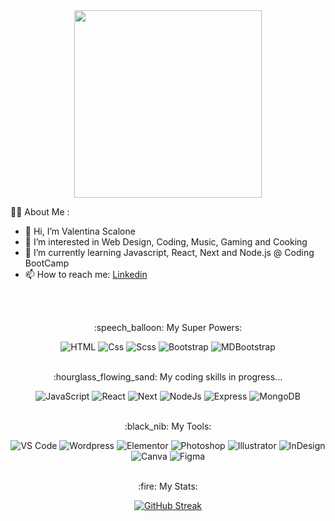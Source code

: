 <div id="header" align="center">
  <img src="https://media.giphy.com/media/v1.Y2lkPTc5MGI3NjExYjYyeTAyazQ2MHJreThuODJoMWh0bTYwZmpzaDN5aXc0emtqaTZ0MiZlcD12MV9pbnRlcm5hbF9naWZfYnlfaWQmY3Q9cw/3kPDmoWdBpQPNhCnUG/giphy.gif" width="300" />
</div>

:woman_technologist: About Me :

- 👋 Hi, I’m Valentina Scalone
- 👀 I’m interested in Web Design, Coding, Music, Gaming and Cooking
- 🌱 I’m currently learning Javascript, React, Next and Node.js @ Coding BootCamp
- 📫 How to reach me: <a href="https://www.linkedin.com/in/valentina-scalone-73148090/" title="Linkedin">Linkedin</a> 

<br />
<br />

<div id="badges" align="center">
  <p>:speech_balloon: My Super Powers:</p>
  <img alt="HTML" src="https://img.shields.io/badge/HTML5-E34F26?logo=html5&logoColor=white&style=for-the-badge" />
  <img alt="Css" src="https://img.shields.io/badge/CSS3-1572B6?logo=css3&logoColor=white&style=for-the-badge" />  
  <img alt="Scss" src="https://img.shields.io/badge/SASS-c76494?logo=css3&logoColor=white&style=for-the-badge" />  
  <img alt="Bootstrap" src="https://img.shields.io/badge/Bootstrap-7952B3?logo=bootstrap&logoColor=white&style=for-the-badge" />
  <img alt="MDBootstrap" src="https://img.shields.io/badge/MDBootstrap-e3ebf7?logo=bootstrap&logoColor=white&style=for-the-badge" />
</div>

<br />

<div id="badges-progress" align="center">
   <p>:hourglass_flowing_sand: My coding skills in progress...</p>
   <img alt="JavaScript" src="https://img.shields.io/badge/JavaScript-F7DF1E?logo=javascript&logoColor=white&style=for-the-badge" />
   <img alt="React" src="https://img.shields.io/badge/React.js-61DAFB?logo=react&logoColor=white&style=for-the-badge" />
   <img alt="Next" src="https://img.shields.io/badge/Next.js-000000?logo=react&logoColor=white&style=for-the-badge" />
   <img alt="NodeJs" src="https://img.shields.io/badge/Node.js-339933?logo=node.js&logoColor=white&style=for-the-badge" />
   <img alt="Express" src="https://img.shields.io/badge/Express.js-cccccc?logo=express.js&logoColor=white&style=for-the-badge" />
  <img alt="MongoDB" src="https://img.shields.io/badge/MongoDB-00ED64?logo=MongoDB&logoColor=white&style=for-the-badge" />
 </div>

 <br />

<div id="badges" align="center">
  <p>:black_nib: My Tools:</p>
  <img alt="VS Code" src="https://img.shields.io/badge/VS Code-31a8ff?logo=visualstudiocode&logoColor=white&style=for-the-badge" />
  <img alt="Wordpress" src="https://img.shields.io/badge/WordPress-21759B?logo=wordpress&logoColor=white&style=for-the-badge" />
  <img alt="Elementor" src="https://img.shields.io/badge/Elementor-92003B?logo=elementor&logoColor=white&style=for-the-badge" />
  <img alt="Photoshop" src="https://img.shields.io/badge/Photoshop-31a8ff?logo=adobephotoshop&logoColor=white&style=for-the-badge" />
  <img alt="Illustrator" src="https://img.shields.io/badge/Illustrator-ff9a00?logo=adobeillustrator&logoColor=white&style=for-the-badge" />
  <img alt="InDesign" src="https://img.shields.io/badge/InDesign-ff3366?logo=adobeindesign&logoColor=white&style=for-the-badge" />
  <img alt="Canva" src="https://img.shields.io/badge/Canva-00c4cc?logo=canva&logoColor=white&style=for-the-badge" />
  <img alt="Figma" src="https://img.shields.io/badge/Figma-f24e1e?logo=figma&logoColor=white&style=for-the-badge" />
  
</div>


<br />

<div id="Stats" align="center">
  <p>:fire: My Stats:</p>
 <a href="https://git.io/streak-stats"><img src="http://github-readme-streak-stats.herokuapp.com?user=ValScal&theme=shades-of-purple" alt="GitHub Streak" /></a>
</div>

<br />

<div id="Counter" align="center">
  <img src="https://komarev.com/ghpvc/?username=ValScal&style=plastic&color=blueviolet" alt=""/>
</div>


<!---
ValScal/ValScal is a ✨ special ✨ repository because its `README.md` (this file) appears on your GitHub profile.
You can click the Preview link to take a look at your changes.
--->

